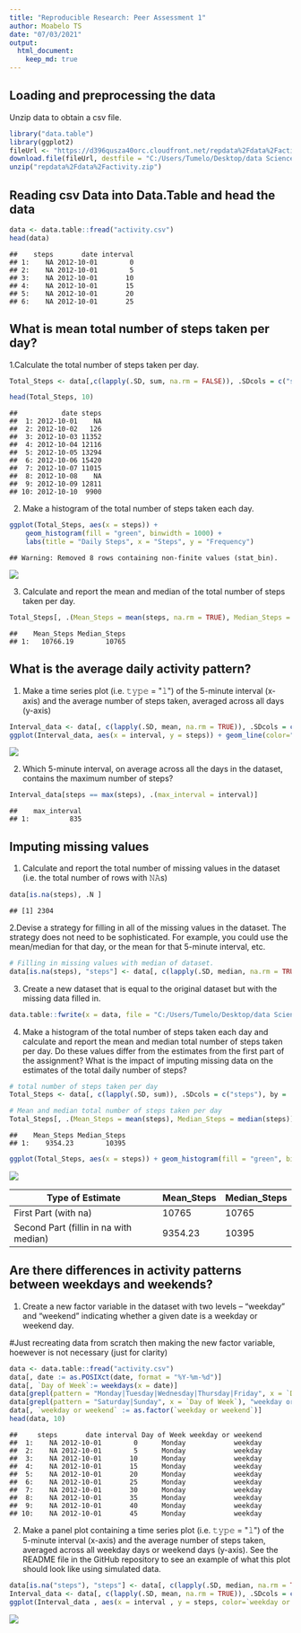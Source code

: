 ```yaml
---
title: "Reproducible Research: Peer Assessment 1"
author: Moabelo TS
date: "07/03/2021"
output: 
  html_document:
    keep_md: true
---
```



## Loading and preprocessing the data
Unzip data to obtain a csv file.


```r
library("data.table")
library(ggplot2)
fileUrl <- "https://d396qusza40orc.cloudfront.net/repdata%2Fdata%2Factivity.zip"
download.file(fileUrl, destfile = "C:/Users/Tumelo/Desktop/data Science/Reproducible Research/Week2/Project1/repdata%2Fdata%2Factivity.zip")
unzip("repdata%2Fdata%2Factivity.zip")
```

## Reading csv Data into Data.Table and head the data

```r
data <- data.table::fread("activity.csv")
head(data)
```

```
##    steps       date interval
## 1:    NA 2012-10-01        0
## 2:    NA 2012-10-01        5
## 3:    NA 2012-10-01       10
## 4:    NA 2012-10-01       15
## 5:    NA 2012-10-01       20
## 6:    NA 2012-10-01       25
```

## What is mean total number of steps taken per day?
1.Calculate the total number of steps taken per day.


```r
Total_Steps <- data[,c(lapply(.SD, sum, na.rm = FALSE)), .SDcols = c("steps"), by = .(date)] 

head(Total_Steps, 10)
```

```
##           date steps
##  1: 2012-10-01    NA
##  2: 2012-10-02   126
##  3: 2012-10-03 11352
##  4: 2012-10-04 12116
##  5: 2012-10-05 13294
##  6: 2012-10-06 15420
##  7: 2012-10-07 11015
##  8: 2012-10-08    NA
##  9: 2012-10-09 12811
## 10: 2012-10-10  9900
```
2. Make a histogram of the total number of steps taken each day.


```r
ggplot(Total_Steps, aes(x = steps)) +
    geom_histogram(fill = "green", binwidth = 1000) +
    labs(title = "Daily Steps", x = "Steps", y = "Frequency")
```

```
## Warning: Removed 8 rows containing non-finite values (stat_bin).
```

![](PA1_template_files/figure-html/unnamed-chunk-4-1.png)<!-- -->


3. Calculate and report the mean and median of the total number of steps taken per day.


```r
Total_Steps[, .(Mean_Steps = mean(steps, na.rm = TRUE), Median_Steps = median(steps, na.rm = TRUE))]
```

```
##    Mean_Steps Median_Steps
## 1:   10766.19        10765
```

## What is the average daily activity pattern?

1. Make a time series plot (i.e. 𝚝𝚢𝚙𝚎 = "𝚕") of the 5-minute interval (x-axis) and the average number of steps taken, averaged across all days (y-axis)


```r
Interval_data <- data[, c(lapply(.SD, mean, na.rm = TRUE)), .SDcols = c("steps"), by = .(interval)] 
ggplot(Interval_data, aes(x = interval, y = steps)) + geom_line(color="green", size=1) + labs(title = "Avg. Daily Steps", x = "Interval", y = "Avg. Steps per day")
```

![](PA1_template_files/figure-html/unnamed-chunk-6-1.png)<!-- -->

2. Which 5-minute interval, on average across all the days in the dataset, contains the maximum number of steps?


```r
Interval_data[steps == max(steps), .(max_interval = interval)]
```

```
##    max_interval
## 1:          835
```


## Imputing missing values
1. Calculate and report the total number of missing values in the dataset (i.e. the total number of rows with 𝙽𝙰s)


```r
data[is.na(steps), .N ]
```

```
## [1] 2304
```

2.Devise a strategy for filling in all of the missing values in the dataset. The strategy does not need to be sophisticated. For example, you could use the mean/median for that day, or the mean for that 5-minute interval, etc.


```r
# Filling in missing values with median of dataset. 
data[is.na(steps), "steps"] <- data[, c(lapply(.SD, median, na.rm = TRUE)), .SDcols = c("steps")]
```

3. Create a new dataset that is equal to the original dataset but with the missing data filled in.


```r
data.table::fwrite(x = data, file = "C:/Users/Tumelo/Desktop/data Science/Reproducible Research/Week2/Project1/tidydata.CSV")
```

4. Make a histogram of the total number of steps taken each day and calculate and report the mean and median total number of steps taken per day. Do these values differ from the estimates from the first part of the assignment? What is the impact of imputing missing data on the estimates of the total daily number of steps?


```r
# total number of steps taken per day
Total_Steps <- data[, c(lapply(.SD, sum)), .SDcols = c("steps"), by = .(date)]

# Mean and median total number of steps taken per day
Total_Steps[, .(Mean_Steps = mean(steps), Median_Steps = median(steps))]
```

```
##    Mean_Steps Median_Steps
## 1:    9354.23        10395
```

```r
ggplot(Total_Steps, aes(x = steps)) + geom_histogram(fill = "green", binwidth = 1000) + labs(title = "Daily Steps", x = "Steps", y = "Frequency")
```

![](PA1_template_files/figure-html/unnamed-chunk-11-1.png)<!-- -->

Type of Estimate | Mean_Steps | Median_Steps
--- | --- | ---
First Part (with na) | 10765 | 10765
Second Part (fillin in na with median) | 9354.23 | 10395


## Are there differences in activity patterns between weekdays and weekends?
1. Create a new factor variable in the dataset with two levels – “weekday” and “weekend” indicating whether a given date is a weekday or weekend day.

#Just recreating data from scratch then making the new factor variable, hoewever is not necessary (just for clarity)

```r
data <- data.table::fread("activity.csv")
data[, date := as.POSIXct(date, format = "%Y-%m-%d")]
data[, `Day of Week`:= weekdays(x = date)]
data[grepl(pattern = "Monday|Tuesday|Wednesday|Thursday|Friday", x = `Day of Week`), "weekday or weekend"] <- "weekday"
data[grepl(pattern = "Saturday|Sunday", x = `Day of Week`), "weekday or weekend"] <- "weekend"
data[, `weekday or weekend` := as.factor(`weekday or weekend`)]
head(data, 10)
```

```
##     steps       date interval Day of Week weekday or weekend
##  1:    NA 2012-10-01        0      Monday            weekday
##  2:    NA 2012-10-01        5      Monday            weekday
##  3:    NA 2012-10-01       10      Monday            weekday
##  4:    NA 2012-10-01       15      Monday            weekday
##  5:    NA 2012-10-01       20      Monday            weekday
##  6:    NA 2012-10-01       25      Monday            weekday
##  7:    NA 2012-10-01       30      Monday            weekday
##  8:    NA 2012-10-01       35      Monday            weekday
##  9:    NA 2012-10-01       40      Monday            weekday
## 10:    NA 2012-10-01       45      Monday            weekday
```

2. Make a panel plot containing a time series plot (i.e. 𝚝𝚢𝚙𝚎 = "𝚕") of the 5-minute interval (x-axis) and the average number of steps taken, averaged across all weekday days or weekend days (y-axis). See the README file in the GitHub repository to see an example of what this plot should look like using simulated data.


```r
data[is.na("steps"), "steps"] <- data[, c(lapply(.SD, median, na.rm = TRUE)), .SDcols = c("steps")]
Interval_data <- data[, c(lapply(.SD, mean, na.rm = TRUE)), .SDcols = c("steps"), by = .(interval, `weekday or weekend`)] 
ggplot(Interval_data , aes(x = interval , y = steps, color=`weekday or weekend`)) + geom_line() + labs(title = "Avg. Daily Steps by Weektype", x = "Interval", y = "No. of Steps") + facet_wrap(~`weekday or weekend` , ncol = 1, nrow=2)
```

![](PA1_template_files/figure-html/unnamed-chunk-13-1.png)<!-- -->




